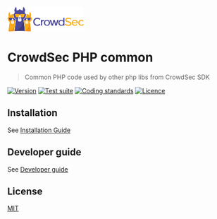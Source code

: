 ![CrowdSec Logo](https://raw.githubusercontent.com/crowdsecurity/php-common/main/docs/images/logo_crowdsec.png)

# CrowdSec PHP common

> Common PHP code used by other php libs from CrowdSec SDK

[![Version](https://img.shields.io/github/v/release/crowdsecurity/php-common?include_prereleases)](https://github.com/crowdsecurity/php-common/releases/)
[![Test suite](https://github.com/crowdsecurity/php-common/actions/workflows/unit-and-integration-test.yml/badge.svg)](https://github.com/crowdsecurity/php-common/actions/workflows/unit-and-integration-test.yml)
[![Coding standards](https://github.com/crowdsecurity/php-common/actions/workflows/coding-standards.yml/badge.svg)](https://github.com/crowdsecurity/php-common/actions/workflows/coding-standards.yml)
[![Licence](https://img.shields.io/github/license/crowdsecurity/php-common)](https://github.com/crowdsecurity/php-common/blob/main/LICENSE)


## Installation

See [Installation Guide](https://github.com/crowdsecurity/php-common/blob/main/docs/INSTALLATION_GUIDE.md)

## Developer guide

See [Developer guide](https://github.com/crowdsecurity/php-common/blob/main/docs/DEVELOPER.md)


## License

[MIT](https://github.com/crowdsecurity/php-common/blob/main/LICENSE)
